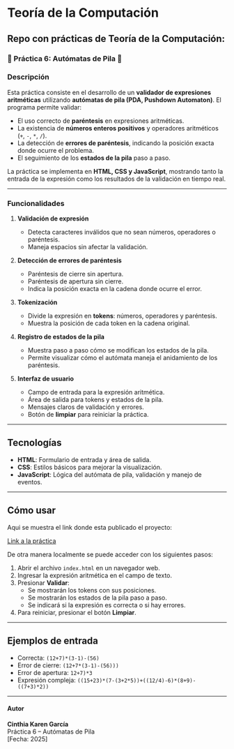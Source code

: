 # Teoría de la Computación
## Repo con prácticas de Teoría de la Computación:

### 📝 Práctica 6: Autómatas de Pila 🚀


### Descripción
Esta práctica consiste en el desarrollo de un **validador de expresiones aritméticas** utilizando **autómatas de pila (PDA, Pushdown Automaton)**. El programa permite validar:

- El uso correcto de **paréntesis** en expresiones aritméticas.
- La existencia de **números enteros positivos** y operadores aritméticos (`+`, `-`, `*`, `/`).
- La detección de **errores de paréntesis**, indicando la posición exacta donde ocurre el problema.
- El seguimiento de los **estados de la pila** paso a paso.

La práctica se implementa en **HTML, CSS y JavaScript**, mostrando tanto la entrada de la expresión como los resultados de la validación en tiempo real.

---

### Funcionalidades

1. **Validación de expresión**
   - Detecta caracteres inválidos que no sean números, operadores o paréntesis.
   - Maneja espacios sin afectar la validación.

2. **Detección de errores de paréntesis**
   - Paréntesis de cierre sin apertura.
   - Paréntesis de apertura sin cierre.
   - Indica la posición exacta en la cadena donde ocurre el error.

3. **Tokenización**
   - Divide la expresión en **tokens**: números, operadores y paréntesis.
   - Muestra la posición de cada token en la cadena original.

4. **Registro de estados de la pila**
   - Muestra paso a paso cómo se modifican los estados de la pila.
   - Permite visualizar cómo el autómata maneja el anidamiento de los paréntesis.

5. **Interfaz de usuario**
   - Campo de entrada para la expresión aritmética.
   - Área de salida para tokens y estados de la pila.
   - Mensajes claros de validación y errores.
   - Botón de **limpiar** para reiniciar la práctica.

---

## Tecnologías

- **HTML**: Formulario de entrada y área de salida.
- **CSS**: Estilos básicos para mejorar la visualización.
- **JavaScript**: Lógica del autómata de pila, validación y manejo de eventos.

---

## Cómo usar
Aqui se muestra el link donde esta publicado el proyecto:

[Link a la práctica](https://leafy-mooncake-0f747e.netlify.app/)

De otra manera localmente se puede acceder con los siguientes pasos:
1. Abrir el archivo `index.html` en un navegador web.
2. Ingresar la expresión aritmética en el campo de texto.
3. Presionar **Validar**:
   - Se mostrarán los tokens con sus posiciones.
   - Se mostrarán los estados de la pila paso a paso.
   - Se indicará si la expresión es correcta o si hay errores.
4. Para reiniciar, presionar el botón **Limpiar**.

---

## Ejemplos de entrada

- Correcta: `(12+7)*(3-1)-(56)`
- Error de cierre: `(12+7*(3-1)-(56)))`
- Error de apertura: `12+7)*3`
- Expresión compleja: `((15+23)*(7-(3+2*5))+((12/4)-6)*(8+9)-((7+3)*2))`

---

#### Autor
**Cinthia Karen García**  
Práctica 6 – Autómatas de Pila  
[Fecha: 2025]
